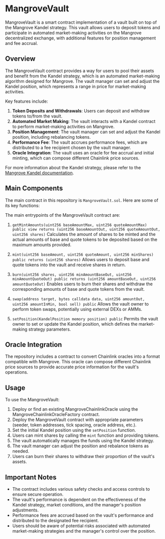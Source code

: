 # MangroveVault

MangroveVault is a smart contract implementation of a vault built on top of the Mangrove Kandel strategy. This vault allows users to deposit tokens and participate in automated market-making activities on the Mangrove decentralized exchange, with additional features for position management and fee accrual.

## Overview

The MangroveVault contract provides a way for users to pool their assets and benefit from the Kandel strategy, which is an automated market-making algorithm designed for Mangrove. The vault manager can set and adjust the Kandel position, which represents a range in price for market-making activities. 

Key features include:

1. **Token Deposits and Withdrawals**: Users can deposit and withdraw tokens to/from the vault.
2. **Automated Market Making**: The vault interacts with a Kandel contract to perform market-making activities on Mangrove.
3. **Position Management**: The vault manager can set and adjust the Kandel position, including rebalancing tokens.
4. **Performance Fee**: The vault accrues performance fees, which are distributed to a fee recipient chosen by the vault manager.
5. **Oracle Integration**: The vault uses an oracle for fee accrual and initial minting, which can compose different Chainlink price sources.

For more information about the Kandel strategy, please refer to the [Mangrove Kandel documentation](https://docs.mangrove.exchange/general/kandel/).

## Main Components

The main contract in this repository is `MangroveVault.sol`. Here are some of its key functions:


The main entrypoints of the MangroveVault contract are:

1. `getMintAmounts(uint256 baseAmountMax, uint256 quoteAmountMax) public view returns (uint256 baseAmountOut, uint256 quoteAmountOut, uint256 shares)`
  Calculates the amount of shares to be minted and the actual amounts of base and quote tokens to be deposited based on the maximum amounts provided.

2. `mint(uint256 baseAmount, uint256 quoteAmount, uint256 minShares) public returns (uint256 shares)`
  Allows users to deposit base and quote tokens into the vault and receive shares in return.

3. `burn(uint256 shares, uint256 minAmountBaseOut, uint256 minAmountQuoteOut) public returns (uint256 amountBaseOut, uint256 amountQuoteOut)`
  Enables users to burn their shares and withdraw the corresponding amounts of base and quote tokens from the vault.

4. `swap(address target, bytes calldata data, uint256 amountOut, uint256 amountInMin, bool sell) public`
  Allows the vault owner to perform token swaps, potentially using external DEXs or AMMs.

5. `setPosition(KandelPosition memory position) public`
  Permits the vault owner to set or update the Kandel position, which defines the market-making strategy parameters.


## Oracle Integration

The repository includes a contract to convert Chainlink oracles into a format compatible with Mangrove. This oracle can compose different Chainlink price sources to provide accurate price information for the vault's operations.

## Usage

To use the MangroveVault:

1. Deploy or find an existing MangroveChainlinkOracle using the MangroveChainlinkOracleFactory contract.
2. Deploy the MangroveVault contract with appropriate parameters (seeder, token addresses, tick spacing, oracle address, etc.).
3. Set the initial Kandel position using the `setPosition` function.
4. Users can mint shares by calling the `mint` function and providing tokens.
5. The vault automatically manages the funds using the Kandel strategy.
6. The vault manager can adjust the position and rebalance tokens as needed.
7. Users can burn their shares to withdraw their proportion of the vault's assets.

## Important Notes

- The contract includes various safety checks and access controls to ensure secure operation.
- The vault's performance is dependent on the effectiveness of the Kandel strategy, market conditions, and the manager's position adjustments.
- Performance fees are accrued based on the vault's performance and distributed to the designated fee recipient.
- Users should be aware of potential risks associated with automated market-making strategies and the manager's control over the position.